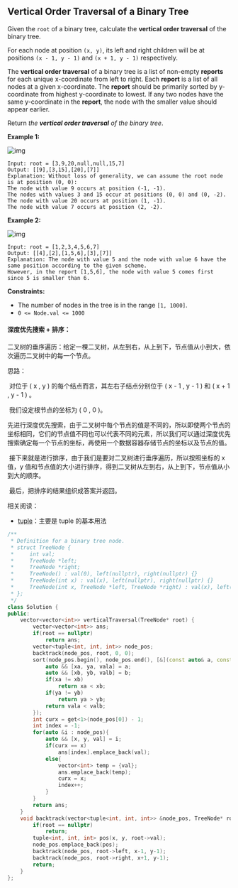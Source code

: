 ## Vertical Order Traversal of a Binary Tree

Given the `root` of a binary tree, calculate the **vertical order traversal** of the binary tree.

For each node at position `(x, y)`, its left and right children will be at positions `(x - 1, y - 1)` and `(x + 1, y - 1)` respectively.

The **vertical order traversal** of a binary tree is a list of non-empty **reports** for each unique x-coordinate from left to right. Each **report** is a list of all nodes at a given x-coordinate. The **report** should be primarily sorted by y-coordinate from highest y-coordinate to lowest. If any two nodes have the same y-coordinate in the **report**, the node with the smaller value should appear earlier.

Return *the **vertical order traversal** of the binary tree*.

**Example 1:**

![img](https://assets.leetcode.com/uploads/2019/01/31/1236_example_1.PNG)

```
Input: root = [3,9,20,null,null,15,7]
Output: [[9],[3,15],[20],[7]]
Explanation: Without loss of generality, we can assume the root node is at position (0, 0):
The node with value 9 occurs at position (-1, -1).
The nodes with values 3 and 15 occur at positions (0, 0) and (0, -2).
The node with value 20 occurs at position (1, -1).
The node with value 7 occurs at position (2, -2).
```

**Example 2:**

![img](https://assets.leetcode.com/uploads/2019/01/31/tree2.png)

```
Input: root = [1,2,3,4,5,6,7]
Output: [[4],[2],[1,5,6],[3],[7]]
Explanation: The node with value 5 and the node with value 6 have the same position according to the given scheme.
However, in the report [1,5,6], the node with value 5 comes first since 5 is smaller than 6.
```

**Constraints:**

- The number of nodes in the tree is in the range `[1, 1000]`.
- `0 <= Node.val <= 1000`

#### 深度优先搜索 + 排序：

二叉树的垂序遍历：给定一棵二叉树，从左到右，从上到下，节点值从小到大，依次遍历二叉树中的每一个节点。

思路：

​		对位于 ( x ,  y ) 的每个结点而言，其左右子结点分别位于 ( x - 1 ,  y - 1 ) 和 ( x + 1 ,  y - 1 ) 。

​		我们设定根节点的坐标为 ( 0 ,  0 )。

​		先进行深度优先搜索，由于二叉树中每个节点的值是不同的，所以即使两个节点的坐标相同，它们的节点值不同也可以代表不同的元素，所以我们可以通过深度优先搜索确定每一个节点的坐标，再使用一个数据容器存储节点的坐标以及节点的值。

​		接下来就是进行排序，由于我们是要对二叉树进行垂序遍历，所以按照坐标的 x 值，y 值和节点值的大小进行排序，得到二叉树从左到右，从上到下，节点值从小到大的顺序。

​		最后，把排序的结果组织成答案并返回。

相关阅读：

- [tuple](http://www.cplusplus.com/reference/tuple/)：主要是 tuple 的基本用法

```c++
/**
 * Definition for a binary tree node.
 * struct TreeNode {
 *     int val;
 *     TreeNode *left;
 *     TreeNode *right;
 *     TreeNode() : val(0), left(nullptr), right(nullptr) {}
 *     TreeNode(int x) : val(x), left(nullptr), right(nullptr) {}
 *     TreeNode(int x, TreeNode *left, TreeNode *right) : val(x), left(left), right(right) {}
 * };
 */
class Solution {
public:
    vector<vector<int>> verticalTraversal(TreeNode* root) {
        vector<vector<int>> ans;
        if(root == nullptr)
            return ans;
        vector<tuple<int, int, int>> node_pos;
        backtrack(node_pos, root, 0, 0);
        sort(node_pos.begin(), node_pos.end(), [&](const auto& a, const auto& b){
            auto && [xa, ya, vala] = a;
            auto && [xb, yb, valb] = b;
            if(xa != xb)
                return xa < xb;
            if(ya != yb)
                return ya > yb;
            return vala < valb;
        });
        int curx = get<1>(node_pos[0]) - 1;
        int index = -1;
        for(auto &i : node_pos){
            auto && [x, y, val] = i;
            if(curx == x)
                ans[index].emplace_back(val);
            else{
                vector<int> temp = {val};
                ans.emplace_back(temp);
                curx = x;
                index++;
            }
        }
        return ans;
    }
    void backtrack(vector<tuple<int, int, int>> &node_pos, TreeNode* root, int x, int y){
        if(root == nullptr)
            return;
        tuple<int, int, int> pos(x, y, root->val);
        node_pos.emplace_back(pos);
        backtrack(node_pos, root->left, x-1, y-1);
        backtrack(node_pos, root->right, x+1, y-1);
        return;
    }
};
```

